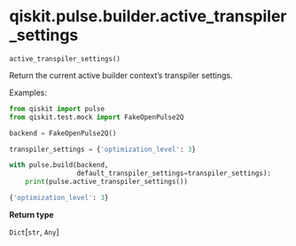 <span id="qiskit-pulse-builder-active-transpiler-settings" />

# qiskit.pulse.builder.active\_transpiler\_settings

<span id="undefined" />

`active_transpiler_settings()`

Return the current active builder context’s transpiler settings.

Examples:

```python
from qiskit import pulse
from qiskit.test.mock import FakeOpenPulse2Q

backend = FakeOpenPulse2Q()

transpiler_settings = {'optimization_level': 3}

with pulse.build(backend,
                 default_transpiler_settings=transpiler_settings):
    print(pulse.active_transpiler_settings())
```

```python
{'optimization_level': 3}
```

**Return type**

`Dict`\[`str`, `Any`]
